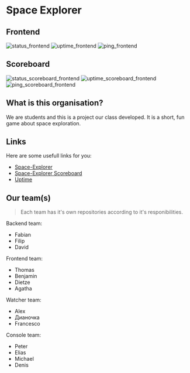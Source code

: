 # Space Explorer

## Frontend

![status_frontend](https://up.programar.io/api/badge/45/status)
![uptime_frontend](https://up.programar.io/api/badge/45/uptime)
![ping_frontend](https://up.programar.io/api/badge/45/ping)

## Scoreboard

![status_scoreboard_frontend](https://up.programar.io/api/badge/43/status)
![uptime_scoreboard_frontend](https://up.programar.io/api/badge/43/uptime)
![ping_scoreboard_frontend](https://up.programar.io/api/badge/43/ping)

## What is this organisation?

We are students and this is a project our class developed. It is a short, fun game about space exploration.

## Links

Here are some usefull links for you:

- [Space-Explorer](https://space-explorer.programar.io)
- [Space-Explorer Scoreboard](https://scoreboard-space-explorer.programar.io)
- [Uptime](https://up.programar.io/status/space-explorer)

## Our team(s)

> Each team has it's own repositories according to it's responibilities.

Backend team:

- Fabian
- Filip
- David

Frontend team:

- Thomas
- Benjamin
- Dietze
- Agatha

Watcher team:

- Alex
- Дианочка
- Francesco

Console team:

- Peter
- Elias
- Michael
- Denis
